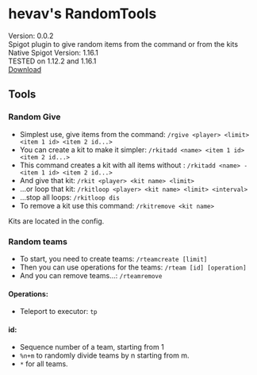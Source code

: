 # hevav's RandomTools

Version: 0.0.2<br>
Spigot plugin to give random items from the command or from the kits<br>
Native Spigot Version: 1.16.1<br>
TESTED on 1.12.2 and 1.16.1<br>
[Download](https://github.com/hevav/RandomTools/releases)

## Tools
### Random Give

-   Simplest use, give items from the command:
        ``/rgive <player> <limit> <item 1 id> <item 2 id...>``
-   You can create a kit to make it simpler:
        ``/rkitadd <name> <item 1 id> <item 2 id...>``
-   This command creates a kit with all items without <item n id>:
        ``/rkitadd <name> -<item 1 id> <item 2 id...>``
-   And give that kit:
        ``/rkit <player> <kit name> <limit>``
-   ...or loop that kit:
        ``/rkitloop <player> <kit name> <limit> <interval>``
-   ...stop all loops:
        ``/rkitloop dis``
-   To remove a kit use this command:
        ``/rkitremove <kit name>``
 
 Kits are located in the config.
 
### Random teams

-   To start, you need to create teams:
        ``/rteamcreate [limit]``
-   Then you can use operations for the teams:
        ``/rteam [id] [operation]``
-   And you can remove teams...:
        ``/rteamremove``

#### Operations:
-   Teleport to executor: ``tp``

#### id:
-   Sequence number of a team, starting from 1
-   ``%n+m`` to randomly divide teams by n starting from m.
-   ``*`` for all teams.